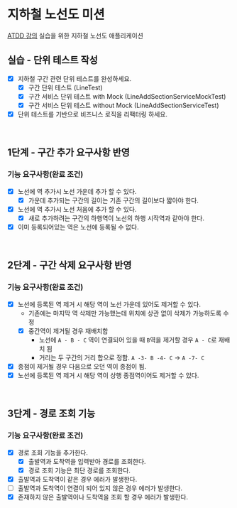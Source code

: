 # 지하철 노선도 미션
[ATDD 강의](https://edu.nextstep.camp/c/R89PYi5H) 실습을 위한 지하철 노선도 애플리케이션

## 실습 - 단위 테스트 작성

- [x] 지하철 구간 관련 단위 테스트를 완성하세요. 
  - [x] 구간 단위 테스트 (LineTest)
  - [x] 구간 서비스 단위 테스트 with Mock (LineAddSectionServiceMockTest)
  - [x] 구간 서비스 단위 테스트 without Mock (LineAddSectionServiceTest)
- [x] 단위 테스트를 기반으로 비즈니스 로직을 리팩터링 하세요.

<br>

## 1단계 - 구간 추가 요구사항 반영

### 기능 요구사항(완료 조건)

- [x] 노선에 역 추가시 노선 가운데 추가 할 수 있다.
  - [x] 가운데 추가되는 구간의 길이는 기존 구간의 길이보다 짧아야 한다.
- [x] 노선에 역 추가시 노선 처음에 추가 할 수 있다.
  - [x] 새로 추가하려는 구간의 하행역이 노선의 하행 시작역과 같아야 한다.
- [x] 이미 등록되어있는 역은 노선에 등록될 수 없다.

<br>

## 2단계 - 구간 삭제 요구사항 반영


### 기능 요구사항(완료 조건)

- [x] 노선에 등록된 역 제거 시 해당 역이 노선 가운데 있어도 제거할 수 있다.
  - 기존에는 마지막 역 삭제만 가능했는데 위치에 상관 없이 삭제가 가능하도록 수정
  - [x] 중간역이 제거될 경우 재배치함
    - 노선에 `A - B - C` 역이 연결되어 있을 때 `B`역을 제거할 경우 `A - C`로 재배치 됨
    - 거리는 두 구간의 거리 합으로 정함. `A -3- B -4- C` -> `A -7- C`
- [x] 종점이 제거될 경우 다음으로 오던 역이 종점이 됨.
- [x] 노선에 등록된 역 제거 시 해당 역이 상행 종점역이어도 제거할 수 있다.

<br>

## 3단계 - 경로 조회 기능

### 기능 요구사항(완료 조건)

- [x] 경로 조회 기능을 추가한다.
  - [x] 출발역과 도착역을 입력받아 경로를 조회한다.
  - [x] 경로 조회 기능은 최단 경로를 조회한다.
- [x] 출발역과 도착역이 같은 경우 에러가 발생한다.
- [ ] 출발역과 도착역이 연결이 되어 있지 않은 경우 에러가 발생한다.
- [x] 존재하지 않은 출발역이나 도착역을 조회 할 경우 에러가 발생한다.
